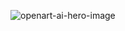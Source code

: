 ![openart-ai-hero-image](https://github.com/OpenArt-AI/.github/assets/5123601/a1123b64-af8e-4ebe-90ea-71d21f752eaa)

